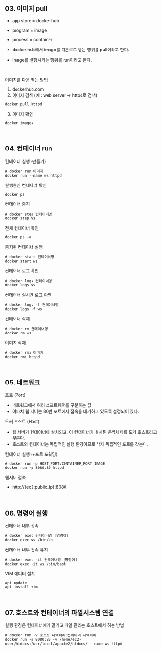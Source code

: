 
## 03. 이미지 pull

- app store = docker hub
- program = image
- process = container


- docker hub에서 image를 다운로드 받는 행위를 pull이라고 한다.
- image를 실행시키는 행위를 run이라고 한다.

<br />

이미지를 다운 받는 방법
1. dockerhub.com
2. 이미지 검색 (예 : web server -> httpd로 검색)
```shell
docker pull httpd
```
3. 이미지 확인
```shell
docker images
```

<br />

## 04. 컨테이너 run

컨테이너 실행 (만들기)
```shell
# docker run 이미지
docker run --name ws httpd
```

실행중인 컨테이너 확인
```shell
docker ps
```

컨테이너 중지
```shell
# docker step 컨테이너명
docker step ws
```

전체 컨테이너 확인
```shell
docker ps -a
```

중지된 컨테이너 실행
```shell
# docker start 컨테이너명
docker start ws
```

컨테이너 로그 확인
```shell
# docker logs 컨테이너명
docker logs ws
```

컨테이너 실시간 로그 확인
```shell
# docker logs -f 컨테이너명
docker logs -f ws
```

컨테이너 삭제
```shell
# docker rm 컨테이너명
docker rm ws
```

이미지 삭제
```shell
# docker rmi 이미지
docker rmi httpd 
```

<br />

## 05. 네트워크

포트 (Port)
- 네트워크에서 여러 소프트웨어를 구분하는 값
- 아파치 웹 서버는 80번 포트에서 접속을 대기하고 있도록 설정되어 있다.

도커 호스트 (Host)
- 웹 서버가 컨테이너에 설치되고, 이 컨테이너가 설치된 운영체제를 도커 호스트라고 부른다.
- 호스트와 컨테이너는 독립적인 실행 환경이므로 각자 독립적인 포트를 갖는다.

컨테이너 실행 (+포트 포워딩)
```shell
# docker run -p HOST_PORT:CONTAINER_PORT IMAGE
docker run -p 8080:80 httpd
```

웹서버 접속
- http://{ec2:public_ip}:8080

<br />

## 06. 명령어 실행
컨테이너 내부 접속
```shell
# docker exec 컨테이너명 [명령어]
docker exec ws /bin/sh
```
컨테이너 내부 접속 유지
```shell
# docker exec -it 컨테이너명 [명령어]
docker exec -it ws /bin/bash
```
VIM 에디터 설치
```shell
apt update
apt install vim
```

<br />

## 07. 호스트와 컨테이너의 파일시스템 연결

실행 환경은 컨테이너에게 맡기고 파일 관리는 호스트에서 하는 방법
```shell
# docker run -v 호스트 디렉터리:컨테이너 디렉터리
docker run -p 8080:80 -v /home/ec2-user/htdocs:/usr/local/apache2/htdocs/ --name ws httpd
```

